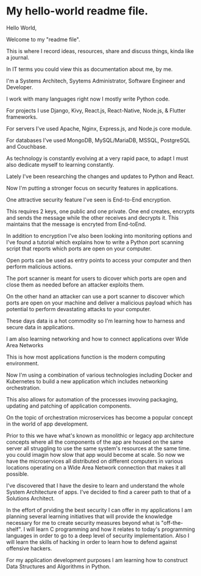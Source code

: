 # My hello-world readme file.

Hello World,

Welcome to my "readme file". 

This is where I record ideas, resources, share and discuss things, kinda like a journal.

In IT terms you could view this as documentation about me, by me. 

I'm a Systems Architech, Syytems Administrator, Software Engineer and Developer.

I work with many languages right now I mostly write Python code.

For projects I use Django, Kivy, React.js, React-Native, Node.js, & Flutter frameworks.

For servers I've used Apache, Nginx, Express.js, and Node.js core module.

For databases I've used MongoDB, MySQL/MariaDB, MSSQL, PostgreSQL and Couchbase.  

As technology is constantly evolving at a very rapid pace, 
to adapt I must also dedicate myself to learning constantly.

Lately I've been researching the changes and updates to Python and React.

Now I'm putting a stronger focus on security features in applications.

One attractive security feature I've seen is End-to-End encryption. 

This requires 2 keys, one public and one private. One end creates, encrypts and sends the message while the other receives and decrypts it. This maintains that the message is encryted from End-toEnd. 

In addition to encryption I've also been looking into monitoring options and I've found a tutorial which explains how to write a Python port scanning script that reports which ports are open on your computer.

Open ports can be used as entry points to access your computer and then perform malicious actions. 

The port scanner is meant for users to dicover which ports are open and close them as needed before an attacker exploits them. 

On the other hand an attacker can use a port scanner to discover which ports are open on your machine and deliver a malicious payload which has potential to perform devastating attacks to your computer.

These days data is a hot commodity so I'm learning how to harness and secure data in applications. 

I am also learning networking and how to connect applications over Wide Area Networks

This is how most applications function is the modern computing environment.

Now I'm using a combination of various technologies including Docker and Kubernetes to build a new application which includes networking orchestration. 

This also allows for automation of the processes invoving packaging, updating and patching of application components.

On the topic of orchestration microservices has become a popular concept in the world of app development. 

Prior to this we have what's known as monolithic or legacy app architecture concepts where all the components of the app are housed on the same server all struggling to use the same system's resources at the same time. 
you could imagin how slow that app would become at scale. 
So now we have the microservices all distributed on different computers in various locations operating on a Wide Area Network connection that makes it all possible.

I've discovered that I have the desire to learn and understand the whole System Architecture of apps. I've decided to find a career path to that of a Solutions Architect.

In the effort of prviding the best security I can offer in my applications I am planning several learning initiatives that will provide the knowledge necessary for me to create security measures beyond what is "off-the-shelf". I will learn C programming and how it relates to today's programming languages in order to go to a deep level of security implementation. Also I will learn the skills of hacking in order to learn how to defend against offensive hackers.

For my application development purposes I am learning how to construct Data Structures and Algorithms in Python.

